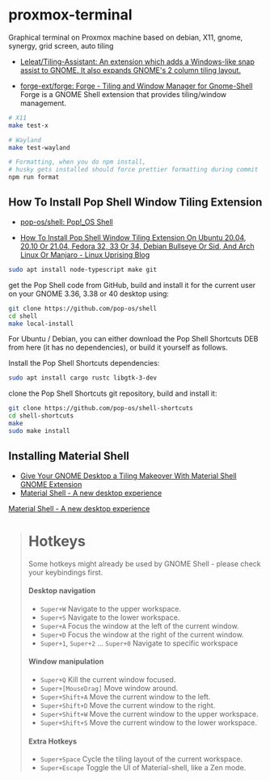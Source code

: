 # proxmox-terminal
Graphical terminal on Proxmox machine based on debian, X11, gnome, synergy, grid screen, auto tiling

+ [Leleat/Tiling-Assistant: An extension which adds a Windows-like snap assist to GNOME. It also expands GNOME's 2 column tiling layout.](https://github.com/Leleat/Tiling-Assistant)

+ [forge-ext/forge: Forge - Tiling and Window Manager for Gnome-Shell](https://github.com/forge-ext/forge)
Forge is a GNOME Shell extension that provides tiling/window management.

```bash
# X11
make test-x

# Wayland
make test-wayland

# Formatting, when you do npm install, 
# husky gets installed should force prettier formatting during commit
npm run format
```


## How To Install **Pop Shell** Window Tiling Extension 

+ [pop-os/shell: Pop!_OS Shell](https://github.com/pop-os/shell)

+ [How To Install Pop Shell Window Tiling Extension On Ubuntu 20.04, 20.10 Or 21.04, Fedora 32, 33 Or 34, Debian Bullseye Or Sid, And Arch Linux Or Manjaro - Linux Uprising Blog](https://www.linuxuprising.com/2020/05/how-to-install-pop-shell-tiling.html)



```bash
sudo apt install node-typescript make git
```


get the Pop Shell code from GitHub, build and install it for the current user on your GNOME 3.36, 3.38 or 40 desktop using:

```bash
git clone https://github.com/pop-os/shell
cd shell
make local-install
```


For Ubuntu / Debian, you can either download the Pop Shell Shortcuts DEB from here (it has no dependencies), or build it yourself as follows.

Install the Pop Shell Shortcuts dependencies:


```bash
sudo apt install cargo rustc libgtk-3-dev
```

clone the Pop Shell Shortcuts git repository, build and install it:

```bash
git clone https://github.com/pop-os/shell-shortcuts
cd shell-shortcuts
make
sudo make install
```


## Installing Material Shell


+ [Give Your GNOME Desktop a Tiling Makeover With Material Shell GNOME Extension](https://itsfoss.com/material-shell/)
+ [Material Shell - A new desktop experience](https://material-shell.com/#tiling-engine)


[Material Shell - A new desktop experience](https://material-shell.com/#persistence)

> # [](https://material-shell.com/#hotkeys)Hotkeys
> 
> Some hotkeys might already be used by GNOME Shell - please check your keybindings first.
> 
> #### [](https://material-shell.com/#desktop-navigation)Desktop navigation
> 
> - `Super+W` Navigate to the upper workspace.
> - `Super+S` Navigate to the lower workspace.
> - `Super+A` Focus the window at the left of the current window.
> - `Super+D` Focus the window at the right of the current window.
> - `Super+1`, `Super+2` ... `Super+0` Navigate to specific workspace
> 
> #### [](https://material-shell.com/#window-manipulation)Window manipulation
> 
> - `Super+Q` Kill the current window focused.
> - `Super+[MouseDrag]` Move window around.
> - `Super+Shift+A` Move the current window to the left.
> - `Super+Shift+D` Move the current window to the right.
> - `Super+Shift+W` Move the current window to the upper workspace.
> - `Super+Shift+S` Move the current window to the lower workspace.
> 
> #### [](https://material-shell.com/#extra-hotkeys)Extra Hotkeys
> 
> - `Super+Space` Cycle the tiling layout of the current workspace.
> - `Super+Escape` Toggle the UI of Material-shell, like a Zen mode.
